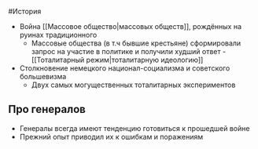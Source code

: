 #История 
- Война [[Массовое общество|массовых обществ]], рождённых на руинах традиционного
	- Массовые общества (в т.ч бывшие крестьяне) сформировали запрос на участие в политике и получили худший ответ - [[Тоталитарный режим|тоталитарную идеологию]] 
- Столкновение немецкого национал-социализма и советского большевизма
	- Двух самых могущественных тоталитарных экспериментов 
## Про генералов
- Генералы всегда имеют тенденцию готовиться к прошедшей войне
- Прежний опыт приводил их к ошибкам и поражениям 